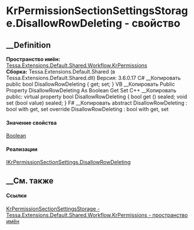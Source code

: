# KrPermissionSectionSettingsStorage.DisallowRowDeleting - свойство
##  __Definition
 **Пространство имён:**
[Tessa.Extensions.Default.Shared.Workflow.KrPermissions](N_Tessa_Extensions_Default_Shared_Workflow_KrPermissions.htm)  
 **Сборка:** Tessa.Extensions.Default.Shared (в
Tessa.Extensions.Default.Shared.dll) Версия: 3.6.0.17
C# __Копировать
     public bool DisallowRowDeleting { get; set; }
VB __Копировать
     Public Property DisallowRowDeleting As Boolean
    	Get
    	Set
C++ __Копировать
     public:
    virtual property bool DisallowRowDeleting {
    	bool get () sealed;
    	void set (bool value) sealed;
    }
F# __Копировать
     abstract DisallowRowDeleting : bool with get, set
    override DisallowRowDeleting : bool with get, set
#### Значение свойства
[Boolean](https://learn.microsoft.com/dotnet/api/system.boolean)
#### Реализации
[IKrPermissionSectionSettings.DisallowRowDeleting](P_Tessa_Extensions_Default_Shared_Workflow_KrPermissions_IKrPermissionSectionSettings_DisallowRowDeleting.htm)  
##  __См. также
#### Ссылки
[KrPermissionSectionSettingsStorage -
](T_Tessa_Extensions_Default_Shared_Workflow_KrPermissions_KrPermissionSectionSettingsStorage.htm)
[Tessa.Extensions.Default.Shared.Workflow.KrPermissions - пространство
имён](N_Tessa_Extensions_Default_Shared_Workflow_KrPermissions.htm)

